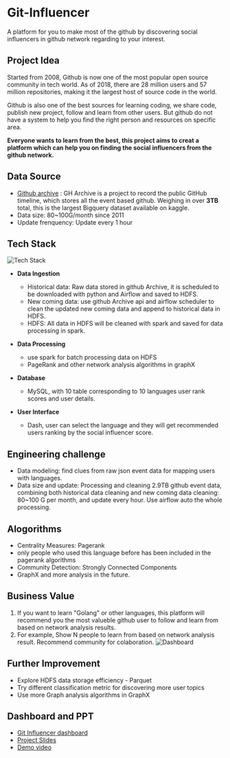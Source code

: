 # Git-Influencer

A platform for you to make most of the github by discovering social influencers in github network regarding to your interest.

## Project Idea
Started from 2008, Github is now one of the most popular open source community in tech world. As of 2018, there are 28 million users and 57 million repositories, making it the largest host of source code in the world.

Github is also one of the best sources for learning coding, we share code, publish new project, follow and learn from other users. But github do not have a system to help you find the right person and resources on specific area.

**Everyone wants to learn from the best, this project aims to creat a platform which can help you on finding the social influencers from the github network.**

## Data Source
* [Github archive](https://www.gharchive.org/) : GH Archive is a project to record the public GitHub timeline, which stores all the event based github. Weighing in over **3TB** total, this is the largest Bigquery dataset available on kaggle.
* Data size: 80~100G/month since 2011
* Update frenquency: Update every 1 hour

## Tech Stack

![Tech Stack](https://raw.githubusercontent.com/catherinesdataanalytics/LearnFromBest/master/pics/tech_flow_V4.png)

* **Data Ingestion**
   - Historical data: Raw data stored in github Archive, it is scheduled to be downloaded with python and Airflow and saved to HDFS.
   - New coming data: use github Archive api and airflow scheduler to clean the updated new coming data and append to historical data in HDFS.
   - HDFS: All data in HDFS will be cleaned with spark and saved for data processing in spark.

* **Data Processing**
   - use spark for batch processing data on HDFS
   - PageRank and other network analysis algorithms in graphX

* **Database**
   - MySQL, with 10 table corresponding to 10 languages user rank scores and user details.

* **User Interface**
   - Dash, user can select the language and they will get recommended users ranking by the social influencer score.

## Engineering challenge
* Data modeling: find clues from raw json event data for mapping users with languages.
* Data size and update: Processing and cleaning 2.9TB github event data, combining both historical data cleaning and new coming data cleaning: 80~100 G per month, and update every hour. Use airflow auto the whole processing.

## Alogorithms
* Centrality Measures: Pagerank
* only people who used this language before has been included in the pagerank algorithms
* Community Detection: Strongly Connected Components
* GraphX and more analysis in the future.

## Business Value
1. If you want to learn "Golang" or other languages, this platform will recommend you the most valueble github user to follow and learn from based on network analysis results.
2. For example, Show N people to learn from based on network analysis result.
Recommend community for colaboration.
![Dashboard](https://raw.githubusercontent.com/catherinesdataanalytics/LearnFromBest/master/pics/dashboard_screenshot.png)


## Further Improvement
* Explore HDFS data storage efficiency - Parquet
* Try different classification metric for discovering more user topics
* Use more Graph analysis algorithms in GraphX

## Dashboard and PPT
* [Git Influencer dashboard](http://bit.ly/Git-Influencer)
* [Project Slides](https://www.slideshare.net/CatherineShen10/git-influencer-catherine-shen)
* [Demo video](https://youtu.be/bOVR8one7pY)
